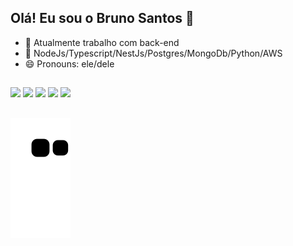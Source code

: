 ## Olá! Eu sou o Bruno Santos 👋

- 🔭 Atualmente trabalho com back-end
- 🌱 NodeJs/Typescript/NestJs/Postgres/MongoDb/Python/AWS
- 😄 Pronouns: ele/dele

##



##

<div> 
  <a href="https://instagram.com/brunno_ssanttos" target="_blank"><img src="https://img.shields.io/badge/-Instagram-%23E4405F?style=for-the-badge&logo=instagram&logoColor=white" target="_blank"></a>
  <a href="https://twitter.com/bruno_wayne_" target="_blank"><img src="https://img.shields.io/badge/Twitter-1DA1F2?style=for-the-badge&logo=twitter&logoColor=white" target="_blank"></a> 
 <a href="https://discord.com/users/" target="_blank"><img src="https://img.shields.io/badge/Discord-7289DA?style=for-the-badge&logo=discord&logoColor=white" target="_blank"></a> 
  <a href = "mailto:brunossantosti99@gmail.com"><img src="https://img.shields.io/badge/-Gmail-%23333?style=for-the-badge&logo=gmail&logoColor=white" target="_blank"></a>
  <a href="https://www.linkedin.com/in/bruno-santos-850a28159/" target="_blank"><img src="https://img.shields.io/badge/-LinkedIn-%230077B5?style=for-the-badge&logo=linkedin&logoColor=white" target="_blank"></a> 
  
  ##
 
  ![Snake animation](https://github.com/brunnossanttos/brunnossanttos/blob/output/github-contribution-grid-snake.svg)
 
</div>
